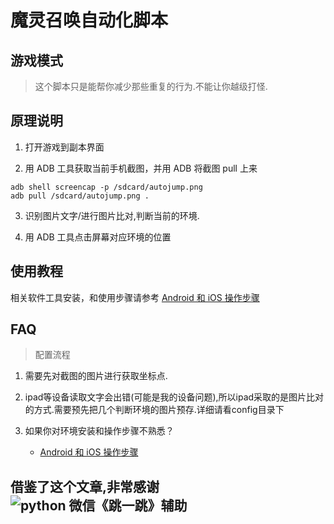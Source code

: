 # 魔灵召唤自动化脚本
## 游戏模式

> 这个脚本只是能帮你减少那些重复的行为.不能让你越级打怪.

## 原理说明

1. 打开游戏到副本界面

2. 用 ADB 工具获取当前手机截图，并用 ADB 将截图 pull 上来
```shell
adb shell screencap -p /sdcard/autojump.png
adb pull /sdcard/autojump.png .
```

3. 识别图片文字/进行图片比对,判断当前的环境.

4. 用 ADB 工具点击屏幕对应环境的位置

## 使用教程

相关软件工具安装，和使用步骤请参考 [Android 和 iOS 操作步骤](https://github.com/wangshub/wechat_jump_game/wiki/Android-%E5%92%8C-iOS-%E6%93%8D%E4%BD%9C%E6%AD%A5%E9%AA%A4)

## FAQ

> 配置流程

1. 需要先对截图的图片进行获取坐标点.

2. ipad等设备读取文字会出错(可能是我的设备问题),所以ipad采取的是图片比对的方式.需要预先把几个判断环境的图片预存.详细请看config目录下

3. 如果你对环境安装和操作步骤不熟悉？
    - [Android 和 iOS 操作步骤](https://github.com/wangshub/wechat_jump_game/wiki/Android-%E5%92%8C-iOS-%E6%93%8D%E4%BD%9C%E6%AD%A5%E9%AA%A4)


## 借鉴了这个文章,非常感谢![python 微信《跳一跳》辅助](https://github.com/wangshub/wechat_jump_game)